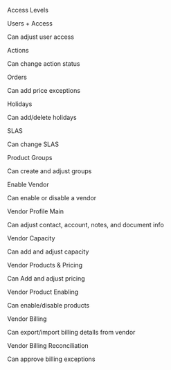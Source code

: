 Access Levels

Users + Access

Can adjust user access

Actions

Can change action status

Orders

Can add price exceptions

Holidays

Can add/delete holidays

SLAS

Can change SLAS

Product Groups

Can create and adjust groups

Enable Vendor

Can enable or disable a vendor

Vendor Profile Main

Can adjust contact, account, notes, and document info

Vendor Capacity

Can add and adjust capacity

Vendor Products & Pricing

Can Add and adjust pricing

Vendor Product Enabling

Can enable/disable products

Vendor Billing

Can export/import billing detalls from vendor

Vendor Billing Reconciliation

Can approve billing exceptions
